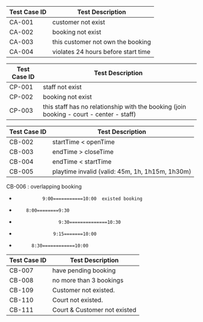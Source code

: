 
Test Case ID | Test Description |
------------ | ---------------- | 
CA-001 | customer not exist |
CA-002 | booking not exist |
CA-003 | this customer not own the booking | 
CA-004 | violates 24 hours before start time |

Test Case ID | Test Description |
------------ | ---------------- | 
CP-001 | staff not exist |
CP-002 | booking not exist |
CP-003 | this staff has no relationship with the booking (join booking - court - center - staff) |

Test Case ID | Test Description |
------------ | ---------------- |
CB-002 | startTime < openTime | 
CB-003 | endTime > closeTime | 
CB-004 | endTime < startTime |  
CB-005 | playtime invalid (valid: 45m, 1h, 1h15m, 1h30m) |  

CB-006 : overlapping booking  
*               9:00===========10:00  existed booking    
*         8:00========9:30      
*                     9:30==============10:30        
*                   9:15=======10:00          
*           8:30============10:00            

	
Test Case ID | Test Description |
------------ | ---------------- |
CB-007 | have pending booking |
CB-008 | no more than 3 bookings |
CB-109 | Customer not existed. |
CB-110 | Court not existed. |
CB-111 | Court & Customer not existed |
	
